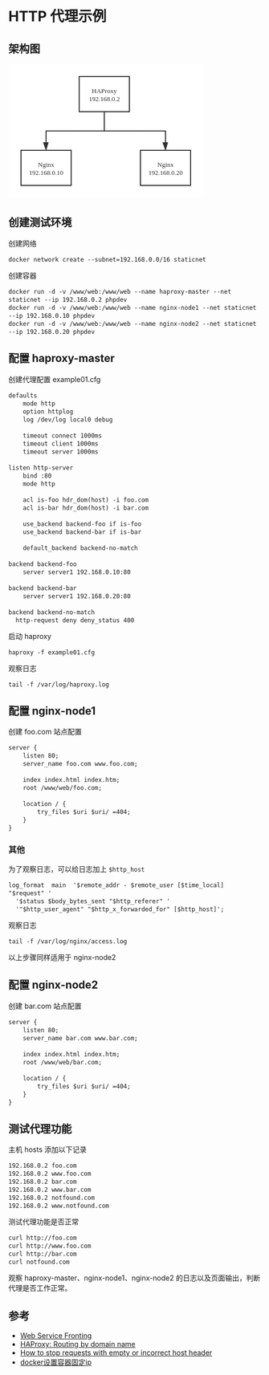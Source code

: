 # HTTP 代理示例

## 架构图

![alt example01.png](example01.png)

## 创建测试环境

创建网络

```
docker network create --subnet=192.168.0.0/16 staticnet
```

创建容器

```
docker run -d -v /www/web:/www/web --name haproxy-master --net staticnet --ip 192.168.0.2 phpdev
docker run -d -v /www/web:/www/web --name nginx-node1 --net staticnet --ip 192.168.0.10 phpdev
docker run -d -v /www/web:/www/web --name nginx-node2 --net staticnet --ip 192.168.0.20 phpdev
```

## 配置 haproxy-master 

创建代理配置 example01.cfg

```
defaults
    mode http
    option httplog
    log /dev/log local0 debug
    
	timeout connect 1000ms
    timeout client 1000ms
    timeout server 1000ms

listen http-server
    bind :80
    mode http

	acl is-foo hdr_dom(host) -i foo.com
	acl is-bar hdr_dom(host) -i bar.com
    
	use_backend backend-foo if is-foo
	use_backend backend-bar if is-bar

    default_backend backend-no-match

backend backend-foo
	server server1 192.168.0.10:80

backend backend-bar
	server server1 192.168.0.20:80

backend backend-no-match
  http-request deny deny_status 400
```

启动 haproxy

```
haproxy -f example01.cfg
```

观察日志

```
tail -f /var/log/haproxy.log
```

## 配置 nginx-node1

创建 foo.com 站点配置

```
server {
	listen 80;
	server_name foo.com www.foo.com;
	
	index index.html index.htm;
	root /www/web/foo.com;

	location / {
		try_files $uri $uri/ =404;
	}
}
```

### 其他

为了观察日志，可以给日志加上 `$http_host`

```
log_format  main  '$remote_addr - $remote_user [$time_local] "$request" '
  '$status $body_bytes_sent "$http_referer" '
  '"$http_user_agent" "$http_x_forwarded_for" [$http_host]';
```

观察日志

```
tail -f /var/log/nginx/access.log
```

以上步骤同样适用于 nginx-node2

## 配置 nginx-node2

创建 bar.com 站点配置

```
server {
	listen 80;
	server_name bar.com www.bar.com;
	
	index index.html index.htm;
	root /www/web/bar.com;

	location / {
		try_files $uri $uri/ =404;
	}
}
```

## 测试代理功能

主机 hosts 添加以下记录

```
192.168.0.2 foo.com
192.168.0.2 www.foo.com
192.168.0.2 bar.com
192.168.0.2 www.bar.com
192.168.0.2 notfound.com
192.168.0.2 www.notfound.com
```

测试代理功能是否正常

```
curl http://foo.com
curl http://www.foo.com
curl http://bar.com
curl notfound.com
```

观察 haproxy-master、nginx-node1、nginx-node2 的日志以及页面输出，判断代理是否工作正常。

## 参考

- [Web Service Fronting](https://gist.github.com/mhofman/a01df56480b3791d526b77dbebef43a2)
- [HAProxy: Routing by domain name](https://timogin.com/haproxy-routing-by-domain-name-4e1ff877cc42)
- [How to stop requests with empty or incorrect host header](https://blog.sleeplessbeastie.eu/2020/01/13/how-to-stop-requests-with-empty-or-incorrect-host-header/)
- [docker设置容器固定ip](https://blog.csdn.net/wanghao_0206/article/details/79583325)